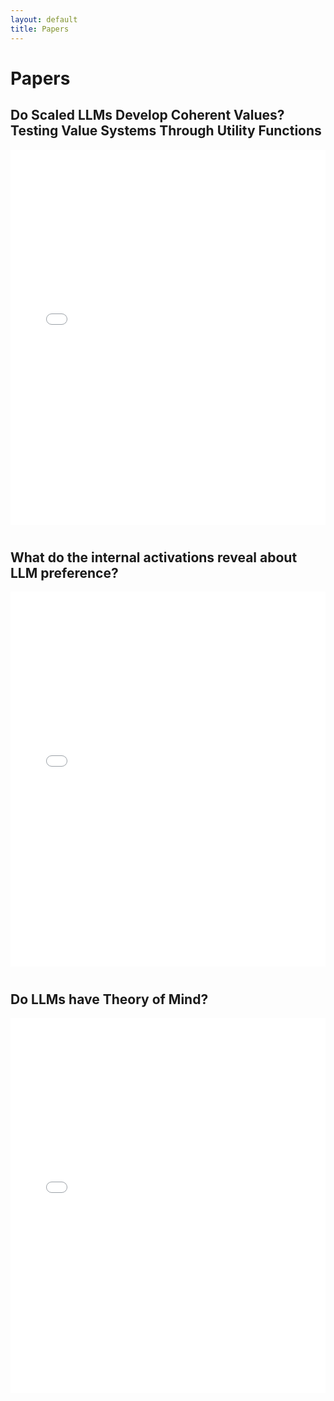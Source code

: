```yaml
---
layout: default
title: Papers
---
```

# Papers

## Do Scaled LLMs Develop Coherent Values? Testing Value Systems Through Utility Functions
<div style="margin-bottom: 40px;">
    <embed src="{{ site.baseurl }}/assets/papers/utility_engineering.pdf"
    type="application/pdf"
    width="100%"
    height="600px" />
</div>

## What do the internal activations reveal about LLM preference?
<div style="margin-bottom: 40px;">
    <embed src="{{ site.baseurl }}/assets/papers/2024_Hofman_AI_Bias.pdf"
    type="application/pdf"
    width="100%"
    height="600px" />
</div>

## Do LLMs have Theory of Mind?
<div style="margin-bottom: 40px;">
    <embed src="{{ site.baseurl }}/assets/papers/Ullman_TOM_Failures.pdf"
    type="application/pdf"
    width="100%"
    height="600px" />
</div>
